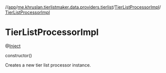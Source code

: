 //[app](../../../index.md)/[me.khruslan.tierlistmaker.data.providers.tierlist](../index.md)/[TierListProcessorImpl](index.md)/[TierListProcessorImpl](-tier-list-processor-impl.md)

# TierListProcessorImpl

@[Inject](https://javax-inject.github.io/javax-inject/api/javax/inject/Inject.html) 

constructor()

Creates a new tier list processor instance.

